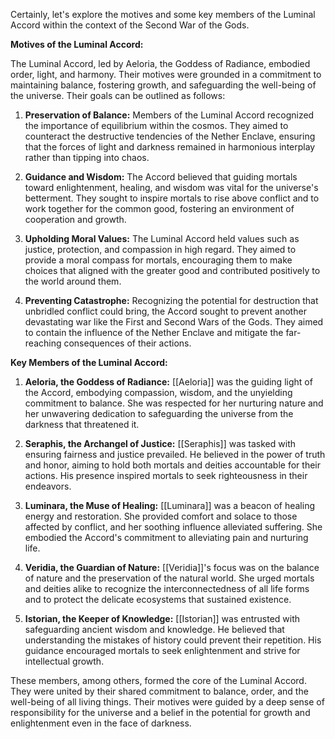 Certainly, let's explore the motives and some key members of the Luminal Accord within the context of the Second War of the Gods.

**Motives of the Luminal Accord:**

The Luminal Accord, led by Aeloria, the Goddess of Radiance, embodied order, light, and harmony. Their motives were grounded in a commitment to maintaining balance, fostering growth, and safeguarding the well-being of the universe. Their goals can be outlined as follows:

1. **Preservation of Balance:** Members of the Luminal Accord recognized the importance of equilibrium within the cosmos. They aimed to counteract the destructive tendencies of the Nether Enclave, ensuring that the forces of light and darkness remained in harmonious interplay rather than tipping into chaos.

2. **Guidance and Wisdom:** The Accord believed that guiding mortals toward enlightenment, healing, and wisdom was vital for the universe's betterment. They sought to inspire mortals to rise above conflict and to work together for the common good, fostering an environment of cooperation and growth.

3. **Upholding Moral Values:** The Luminal Accord held values such as justice, protection, and compassion in high regard. They aimed to provide a moral compass for mortals, encouraging them to make choices that aligned with the greater good and contributed positively to the world around them.

4. **Preventing Catastrophe:** Recognizing the potential for destruction that unbridled conflict could bring, the Accord sought to prevent another devastating war like the First and Second Wars of the Gods. They aimed to contain the influence of the Nether Enclave and mitigate the far-reaching consequences of their actions.

**Key Members of the Luminal Accord:**

1. **Aeloria, the Goddess of Radiance:** [[Aeloria]] was the guiding light of the Accord, embodying compassion, wisdom, and the unyielding commitment to balance. She was respected for her nurturing nature and her unwavering dedication to safeguarding the universe from the darkness that threatened it.

2. **Seraphis, the Archangel of Justice:** [[Seraphis]] was tasked with ensuring fairness and justice prevailed. He believed in the power of truth and honor, aiming to hold both mortals and deities accountable for their actions. His presence inspired mortals to seek righteousness in their endeavors.

3. **Luminara, the Muse of Healing:** [[Luminara]] was a beacon of healing energy and restoration. She provided comfort and solace to those affected by conflict, and her soothing influence alleviated suffering. She embodied the Accord's commitment to alleviating pain and nurturing life.

4. **Veridia, the Guardian of Nature:** [[Veridia]]'s focus was on the balance of nature and the preservation of the natural world. She urged mortals and deities alike to recognize the interconnectedness of all life forms and to protect the delicate ecosystems that sustained existence.

5. **Istorian, the Keeper of Knowledge:** [[Istorian]] was entrusted with safeguarding ancient wisdom and knowledge. He believed that understanding the mistakes of history could prevent their repetition. His guidance encouraged mortals to seek enlightenment and strive for intellectual growth.

These members, among others, formed the core of the Luminal Accord. They were united by their shared commitment to balance, order, and the well-being of all living things. Their motives were guided by a deep sense of responsibility for the universe and a belief in the potential for growth and enlightenment even in the face of darkness.